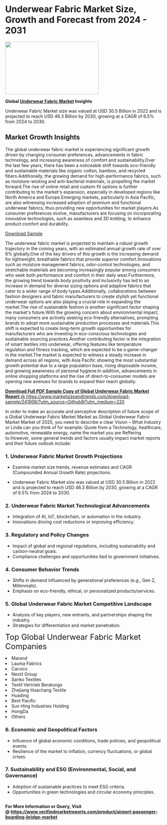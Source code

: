 <H1>Underwear Fabric Market Size, Growth and Forecast from 2024 - 2031</H1><img class="aligncenter size-medium wp-image-584254" src="https://thirdeyenews.in/wp-content/uploads/2024/09/Global-Market-Research-300x168.jpeg" alt="" width="300" height="168" /><p><strong>Global&nbsp;<a href="https://www.marketsizeandtrends.com/download-sample/241906/?utm_source=Github8j?utm_medium=220">Underwear Fabric Market</a> Insights</strong></p><p>Underwear Fabric Market size was valued at USD 30.5 Billion in 2022 and is projected to reach USD 46.3 Billion by 2030, growing at a CAGR of 6.5% from 2024 to 2030.</p><p><h2>Market Growth Insights</h2> <p>The global underwear fabric market is experiencing significant growth driven by changing consumer preferences, advancements in fabric technology, and increasing awareness of comfort and sustainability.Over the last few years, there has been a noticeable shift towards eco-friendly and sustainable materials like organic cotton, bamboo, and recycled fibers.Additionally, the growing demand for high-performance fabrics, such as moisture-wicking and anti-bacterial materials, is propelling the market forward.The rise of online retail and custom-fit options is further contributing to the market's expansion, especially in developed regions like North America and Europe.Emerging markets, particularly in Asia Pacific, are also witnessing increased adoption of premium and functional underwear fabrics, thus providing new opportunities for market players.As consumer preferences evolve, manufacturers are focusing on incorporating innovative technologies, such as seamless and 3D knitting, to enhance product comfort and durability.</p> <p><a href="#">Download Sample</a></p> <p>The underwear fabric market is projected to maintain a robust growth trajectory in the coming years, with an estimated annual growth rate of over 6% globally.One of the key drivers of this growth is the increasing demand for lightweight, breathable fabrics that provide superior comfort.Innovations such as moisture management fabrics, odor-control technologies, and stretchable materials are becoming increasingly popular among consumers who seek both performance and comfort in their daily wear.Furthermore, the growing trend towards body positivity and inclusivity has led to an increase in demand for diverse sizing options and adaptive fabrics that cater to a wider range of body types.Additionally, collaborations between fashion designers and fabric manufacturers to create stylish yet functional underwear options are also playing a crucial role in expanding the market.The rise of sustainable fashion is another significant factor shaping the market's future.With the growing concern about environmental impact, many consumers are actively seeking eco-friendly alternatives, prompting brands to adopt more sustainable production processes and materials.This shift is expected to create long-term growth opportunities for manufacturers who are investing in eco-conscious technologies and sustainable sourcing practices.Another contributing factor is the integration of smart textiles into underwear, offering features like temperature regulation and fitness tracking, which are expected to be a game-changer in the market.The market is expected to witness a steady increase in demand across all regions, with Asia Pacific showing the most substantial growth potential due to a large population base, rising disposable income, and growing awareness of personal hygiene.In addition, advancements in online shopping platforms and the rise of direct-to-consumer models are opening new avenues for brands to expand their reach globally.<p><a href="#"></p><p><span class=""><strong>Download Full PDF Sample Copy of Global Underwear Fabric Market Report</strong> @ <a href="https://www.marketsizeandtrends.com/download-sample/241906/?utm_source=Github8j?utm_medium=220" target="_blank">https://www.marketsizeandtrends.com/download-sample/241906/?utm_source=Github8j?utm_medium=220</a></span></p><p>In order to make an accurate and perceptive description of future scope of a Global&nbsp;Underwear Fabric Market Market as Global&nbsp;Underwear Fabric Market Market of 2025, you need to describe a clear Vision &ndash; What Industry or Linda can you think of for example: Quote from a Technology, healthcare, automotive, renewable energy, name the market you are Reffering to.However, some general trends and factors usually impact market reports and their future outlook include:</p><h3>1.&nbsp;<strong>Underwear Fabric Market Growth Projections</strong></h3><ul><li>Examine market size trends, revenue estimates and CAGR (Compounded Annual Growth Rate) projections.</li><li><p>Underwear Fabric Market size was valued at USD 30.5 Billion in 2022 and is projected to reach USD 46.3 Billion by 2030, growing at a CAGR of 6.5% from 2024 to 2030.</p></li></ul><h3>2.&nbsp;<strong>Underwear Fabric Market Technological Advancements</strong></h3><ul><li>Integration of AI, IoT, blockchain, or automation in the industry.</li><li>Innovations driving cost reductions or improving efficiency.</li></ul><h3>3.&nbsp;<strong>Regulatory and Policy Changes</strong></h3><ul><li>Impact of global and regional regulations, including sustainability and carbon-neutral goals.</li><li>Compliance challenges and opportunities tied to government initiatives.</li></ul><h3>4.&nbsp;<strong>Consumer Behavior Trends</strong></h3><ul><li>Shifts in demand influenced by generational preferences (e.g., Gen Z, Millennials).</li><li>Emphasis on eco-friendly, ethical, or personalized products/services.</li></ul><h3>5.&nbsp;<strong>Global Underwear Fabric Market Competitive Landscape</strong></h3><ul><li>Analysis of key players, new entrants, and partnerships shaping the industry.</li><li>Strategies for differentiation and market penetration.</li></ul><p data-pm-slice="1 1 []"><span style="color: inherit; font-family: inherit; font-size: 25px;">Top Global Underwear Fabric Market Companies</span></p><div class="" data-test-id=""><p><li>Marand</li><li> Lauma Fabrics</li><li> Carvico</li><li> Nextil Group</li><li> Sanko Textiles</li><li> Textil Vertrieb Beratungs</li><li> Zhejiang Huachang Textile</li><li> Huading</li><li> Best Pacific</li><li> Sun Hing Industries Holding</li><li> HongDa</li><li> Others</li></p></div><h3>6.&nbsp;<strong>Economic and Geopolitical Factors</strong></h3><ul><li>Influence of global economic conditions, trade policies, and geopolitical events.</li><li>Resilience of the market to inflation, currency fluctuations, or global crises.</li></ul><h3>7.&nbsp;<strong>Sustainability and ESG (Environmental, Social, and Governance)</strong></h3><ul><li>Adoption of sustainable practices to meet ESG criteria.</li><li>Opportunities in green technologies and circular economy principles.</li></ul><h2><strong style="font-size: 14px;">For More Information or Query, Visit @&nbsp;</strong><a style="background-color: #ffffff; font-size: 14px;" href="https://www.marketsizeandtrends.com/report/underwear-fabric-market/" target="_blank">https://www.verifiedmarketreports.com/product/airport-passenger-boarding-bridge-market</a></h2>